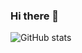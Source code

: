 ### Hi there 👋

![GitHub stats](https://github-readme-stats.vercel.app/api?username=Ramnck&show_icons=true&theme=onedark) 
